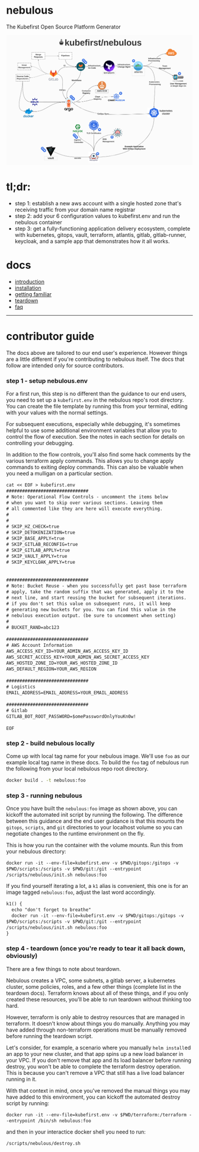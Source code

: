 # nebulous
The Kubefirst Open Source Platform Generator

![images/nebulous-arch.png](images/nebulous-arch.png)

# tl;dr:
- step 1: establish a new aws account with a single hosted zone that's receiving traffic from your domain name registrar
- step 2: add your 6 configuration values to kubefirst.env and run the nebulous container
- step 3: get a fully-functioning application delivery ecosystem, complete with kubernetes, gitops, vault, terraform, atlantis, gitlab, gitlab-runner, keycloak, and a sample app that demonstrates how it all works.

# docs
- [introduction](https://docs.kubefirst.com/starter/)
- [installation](https://docs.kubefirst.com/starter/nebulous/)
- [getting familiar](https://docs.kubefirst.com/starter/getting-familiar/)
- [teardown](https://docs.kubefirst.com/starter/teardown/)
- [faq](https://docs.kubefirst.com/starter/faq/)

---

# contributor guide

The docs above are tailored to our end user's experience. However things are a little different if you're contributing to nebulous itself. The docs that follow are intended only for source contributors.

### step 1 - setup nebulous.env

For a first run, this step is no different than the guidance to our end users, you need to set up a `kubefirst.env` in the nebulous repo's root directory. You can create the file template by running this from your terminal, editing with your values with the normal settings.

For subsequent executions, especially while debugging, it's sometimes helpful to use some additional environment variables that allow you to control the flow of execution. See the notes in each section for details on controlling your debugging.

In addition to the flow controls, you'll also find some hack comments by the various terraform apply commands. This allows you to change apply commands to exiting deploy commands. This can also be valuable when you need a mulligan on a particular section.

```
cat << EOF > kubefirst.env
###############################
# Note: Operational Flow Controls - uncomment the items below 
# when you want to skip over various sections. Leaving them
# all commented like they are here will execute everything.
# 
#
# SKIP_HZ_CHECK=true
# SKIP_DETOKENIZATION=true
# SKIP_BASE_APPLY=true
# SKIP_GITLAB_RECONFIG=true
# SKIP_GITLAB_APPLY=true
# SKIP_VAULT_APPLY=true
# SKIP_KEYCLOAK_APPLY=true


###############################
# Note: Bucket Reuse - when you successfully get past base terraform
# apply, take the random suffix that was generated, apply it to the 
# next line, and start reusing the bucket for subsequent iterations.
# if you don't set this value on subsequent runs, it will keep 
# generating new buckets for you. You can find this value in the 
# nebulous execution output. (be sure to uncomment when setting)
# 
# BUCKET_RAND=abc123

###############################
# AWS Account Information
AWS_ACCESS_KEY_ID=YOUR_ADMIN_AWS_ACCESS_KEY_ID
AWS_SECRET_ACCESS_KEY=YOUR_ADMIN_AWS_SECRET_ACCESS_KEY
AWS_HOSTED_ZONE_ID=YOUR_AWS_HOSTED_ZONE_ID
AWS_DEFAULT_REGION=YOUR_AWS_REGION

###############################
# Logistics
EMAIL_ADDRESS=EMAIL_ADDRESS=YOUR_EMAIL_ADDRESS

###############################
# Gitlab
GITLAB_BOT_ROOT_PASSWORD=$omePasswordOnlyYouKn0w!

EOF
```

### step 2 - build nebulous locally

Come up with local tag name for your nebulous image. We'll use `foo` as our example local tag name in these docs. To build the `foo` tag of nebulous run the following from your local nebulous repo root directory.

```bash
docker build . -t nebulous:foo
```

### step 3 - running nebulous

Once you have built the `nebulous:foo` image as shown above, you can kickoff the automated init script by running the following. The difference between this guidance and the end user guidance is that this mounts the `gitops`, `scripts`, and `git` directories to your localhost volume so you can negotiate changes to the runtime environment on the fly.

This is how you run the container with the volume mounts. Run this from your nebulous directory:
```
docker run -it --env-file=kubefirst.env -v $PWD/gitops:/gitops -v $PWD/scripts:/scripts -v $PWD/git:/git --entrypoint /scripts/nebulous/init.sh nebulous:foo
```

If you find yourself iterating a lot, a `k1` alias is convenient, this one is for an image tagged `nebulous:foo`, adjust the last word accordingly.
```
k1() {
  echo "don't forget to breathe"
  docker run -it --env-file=kubefirst.env -v $PWD/gitops:/gitops -v $PWD/scripts:/scripts -v $PWD/git:/git --entrypoint /scripts/nebulous/init.sh nebulous:foo  
}
```

### step 4 - teardown (once you're ready to tear it all back down, obviously)

There are a few things to note about teardown.

Nebulous creates a VPC, some subnets, a gitlab server, a kubernetes cluster, some policies, roles, and a few other things (complete list in the teardown docs). Terraform knows about all of these things, and if you only created these resources, you'll be able to run teardown without thinking too hard.

However, terraform is only able to destroy resources that are managed in terraform. It doesn't know about things you do manually. Anything you may have added through non-terraform operations must be manually removed before running the teardown script. 

Let's consider, for example, a scenario where you manually `helm install`ed an app to your new cluster, and that app spins up a new load balancer in your VPC. If you don't remove that app and its load balancer before running destroy, you won't be able to complete the terraform destroy operation. This is because you can't remove a VPC that still has a live load balancer running in it.

With that context in mind, once you've removed the manual things you may have added to this environment, you can kickoff the automated destroy script by running:

```
docker run -it --env-file=kubefirst.env -v $PWD/terraform:/terraform --entrypoint /bin/sh nebulous:foo
```

and then in your interactice docker shell you need to run:

```
/scripts/nebulous/destroy.sh
```
